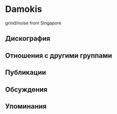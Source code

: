 # Damokis

grind/noise from Singapore

## Дискография


## Отношения с другими группами


## Публикации


## Обсуждения


## Упоминания

